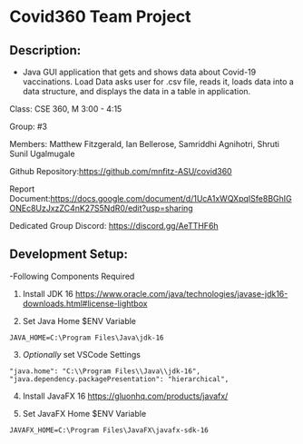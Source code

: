 # Covid360 Team Project

## Description:
- Java GUI application that gets and shows data about Covid-19 vaccinations. Load Data asks user for .csv file, reads it, loads data into a data structure, and displays the data in a table in application. 

Class: CSE 360, M 3:00 - 4:15

Group: #3

Members: Matthew Fitzgerald, Ian Bellerose, Samriddhi Agnihotri, Shruti Sunil Ugalmugale

Github Repository:https://github.com/mnfitz-ASU/covid360

Report Document:https://docs.google.com/document/d/1UcA1xWQXpqISfe8BGhIGONEc8UzJxzZC4nK27S5NdR0/edit?usp=sharing

Dedicated Group Discord: https://discord.gg/AeTTHF6h

## Development Setup:
-Following Components Required

1) Install JDK 16
https://www.oracle.com/java/technologies/javase-jdk16-downloads.html#license-lightbox

2) Set Java Home $ENV Variable
```
JAVA_HOME=C:\Program Files\Java\jdk-16
```

3) *Optionally* set VSCode Settings
```
"java.home": "C:\\Program Files\\Java\\jdk-16",
"java.dependency.packagePresentation": "hierarchical",
```

4) Install JavaFX 16
https://gluonhq.com/products/javafx/

5) Set JavaFX Home $ENV Variable
```
JAVAFX_HOME=C:\Program Files\JavaFX\javafx-sdk-16
```
